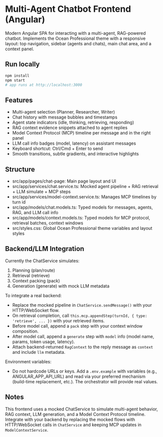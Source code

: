 # Multi-Agent Chatbot Frontend (Angular)

Modern Angular SPA for interacting with a multi-agent, RAG-powered chatbot. Implements the Ocean Professional theme with a responsive layout: top navigation, sidebar (agents and chats), main chat area, and a context panel.

## Run locally

```bash
npm install
npm start
# app runs at http://localhost:3000
```

## Features

- Multi-agent selection (Planner, Researcher, Writer)
- Chat history with message bubbles and timestamps
- Agent state indicators (idle, thinking, retrieving, responding)
- RAG context evidence snippets attached to agent replies
- Model Context Protocol (MCP) timeline per message and in the right panel
- LLM call info badges (model, latency) on assistant messages
- Keyboard shortcut: Ctrl/Cmd + Enter to send
- Smooth transitions, subtle gradients, and interactive highlights

## Structure

- src/app/pages/chat-page: Main page layout and UI
- src/app/services/chat.service.ts: Mocked agent pipeline + RAG retrieval + LLM simulate + MCP steps
- src/app/services/model-context.service.ts: Manages MCP timelines by turn id
- src/app/models/chat.models.ts: Typed models for messages, agents, RAG, and LLM call info
- src/app/models/context.models.ts: Typed models for MCP protocol, retrieval batches, context windows
- src/styles.css: Global Ocean Professional theme variables and layout styles

## Backend/LLM Integration

Currently the ChatService simulates:
1. Planning (plan/route)
2. Retrieval (retrieve)
3. Context packing (pack)
4. Generation (generate) with mock LLM metadata

To integrate a real backend:
- Replace the mocked pipeline in `ChatService.sendMessage()` with your HTTP/WebSocket flow.
- On retrieval completion, call `this.mcp.appendStep(turnId, { type: 'retrieve', ... })` with your retrieved items.
- Before model call, append a `pack` step with your context window composition.
- After model call, append a `generate` step with `model` info (model name, params, token usage, latency).
- Attach backend-returned `RagContext` to the reply message as `context` and include `llm` metadata.

Environment variables:
- Do not hardcode URLs or keys. Add a `.env.example` with variables (e.g., ANGULAR_APP_API_URL) and read via your preferred mechanism (build-time replacement, etc.). The orchestrator will provide real values.

## Notes

This frontend uses a mocked ChatService to simulate multi-agent behavior, RAG context, LLM generation, and a Model Context Protocol timeline. Integrate with your backend by replacing the mocked flows with HTTP/WebSocket calls in `ChatService` and keeping MCP updates in `ModelContextService`.
